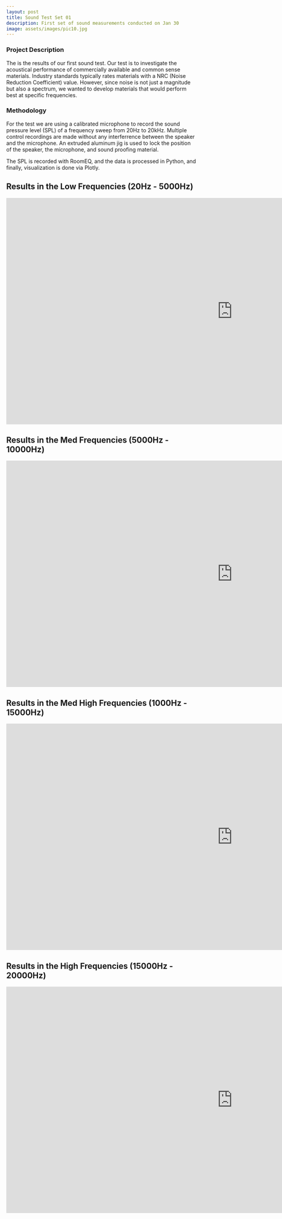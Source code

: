 ```yaml
---
layout: post
title: Sound Test Set 01
description: First set of sound measurements conducted on Jan 30
image: assets/images/pic10.jpg
---
```

<h3>Project Description</h3>
The is the results of our first sound test. Our test is to investigate the acoustical performance of commercially available and common sense materials. Industry standards typically rates materials with a NRC (Noise Reduction Coefficient) value. However, since noise is not just a magnitude but also a spectrum, we wanted to develop materials that would perform best at specific frequencies.

<h3>Methodology</h3>
<p>For the test we are using a calibrated microphone to record the sound pressure level (SPL) of a frequency sweep from 20Hz to 20kHz. Multiple control recordings are made without any interferrence between the speaker and the microphone. An extruded aluminum jig is used to lock the position of the speaker, the microphone, and sound proofing material.

The SPL is recorded with RoomEQ, and the data is processed in Python, and finally, visualization is done via Plotly.</p>

<h2 id="content">Results in the Low Frequencies (20Hz - 5000Hz)</h2>

<iframe width="1200" height="600" src="https://plot.ly/~tngai/46.embed" frameborder="0" allowfullscreen></iframe>

<h2 id="content">Results in the Med Frequencies (5000Hz - 10000Hz)</h2>

<iframe width="1200" height="600" src="https://plot.ly/~tngai/72.embed" frameborder="0" allowfullscreen></iframe>

<h2 id="content">Results in the Med High Frequencies (1000Hz - 15000Hz)</h2>

<iframe width="1200" height="600" src="https://plot.ly/~tngai/76.embed" frameborder="0" allowfullscreen></iframe>

<h2 id="content">Results in the High Frequencies (15000Hz - 20000Hz)</h2>

<iframe width="1200" height="600" src="https://plot.ly/~tngai/66.embed" frameborder="0" allowfullscreen></iframe>
